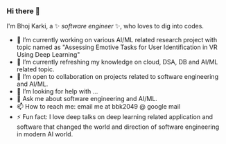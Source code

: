 ### Hi there 👋

I'm Bhoj Karki, a ✨ _software engineer_ ✨, who loves to dig into codes.

- 🔭 I’m currently working on various AI/ML related research project with topic named as "Assessing Emotive Tasks for User Identification in VR Using Deep Learning" 
- 🌱 I’m currently refreshing my knowledge on cloud, DSA, DB and AI/ML related topic.
- 👯 I’m open to collaboration on projects related to software engineering and AI/ML.
- 🤔 I’m looking for help with ...
- 💬 Ask me about software engineering and AI/ML.
- 📫 How to reach me: email me at bbk2049 @ google mail
- ⚡ Fun fact: I love deep talks on deep learning related application and software that changed the world and direction of software engineering in modern AI world. 

